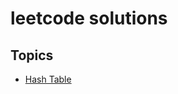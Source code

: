 # leetcode solutions
## Topics
- [Hash Table](https://github.com/m7moudGadallah/leetCode_Solutions/tree/main/Hash_Table)